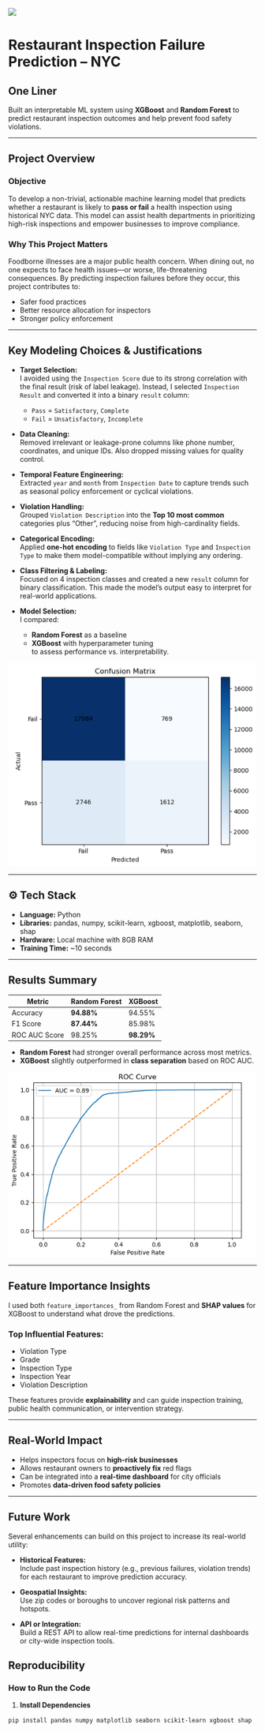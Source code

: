 ![](UTA-DataScience-Logo.png)

#  Restaurant Inspection Failure Prediction – NYC

## One Liner  
Built an interpretable ML system using **XGBoost** and **Random Forest** to predict restaurant inspection outcomes and help prevent food safety violations.

---

##  Project Overview

###  Objective  
To develop a non-trivial, actionable machine learning model that predicts whether a restaurant is likely to **pass or fail** a health inspection using historical NYC data. This model can assist health departments in prioritizing high-risk inspections and empower businesses to improve compliance.

### Why This Project Matters  
Foodborne illnesses are a major public health concern. When dining out, no one expects to face health issues—or worse, life-threatening consequences. By predicting inspection failures before they occur, this project contributes to:
- Safer food practices  
- Better resource allocation for inspectors  
- Stronger policy enforcement  

---

##  Key Modeling Choices & Justifications

- **Target Selection:**  
  I avoided using the `Inspection Score` due to its strong correlation with the final result (risk of label leakage). Instead, I selected `Inspection Result` and converted it into a binary `result` column:  
  - `Pass` = `Satisfactory`, `Complete`  
  - `Fail` = `Unsatisfactory`, `Incomplete`  

- **Data Cleaning:**  
  Removed irrelevant or leakage-prone columns like phone number, coordinates, and unique IDs. Also dropped missing values for quality control.

- **Temporal Feature Engineering:**  
  Extracted `year` and `month` from `Inspection Date` to capture trends such as seasonal policy enforcement or cyclical violations.

- **Violation Handling:**  
  Grouped `Violation Description` into the **Top 10 most common** categories plus “Other”, reducing noise from high-cardinality fields.

- **Categorical Encoding:**  
  Applied **one-hot encoding** to fields like `Violation Type` and `Inspection Type` to make them model-compatible without implying any ordering.

- **Class Filtering & Labeling:**  
  Focused on 4 inspection classes and created a new `result` column for binary classification. This made the model’s output easy to interpret for real-world applications.

- **Model Selection:**  
  I compared:
  - **Random Forest** as a baseline  
  - **XGBoost** with hyperparameter tuning  
  to assess performance vs. interpretability.

![im2](im2.png)

---

## ⚙ Tech Stack

- **Language:** Python  
- **Libraries:** pandas, numpy, scikit-learn, xgboost, matplotlib, seaborn, shap  
- **Hardware:** Local machine with 8GB RAM  
- **Training Time:** ~10 seconds

---

##  Results Summary

| **Metric**         | **Random Forest** | **XGBoost**     |
|--------------------|-------------------|-----------------|
| Accuracy           | **94.88%**        | 94.55%          |
| F1 Score           | **87.44%**        | 85.98%          |
| ROC AUC Score      | 98.25%            | **98.29%**      |

- **Random Forest** had stronger overall performance across most metrics.  
- **XGBoost** slightly outperformed in **class separation** based on ROC AUC.

![im3](im3.png)

---

##  Feature Importance Insights

I used both `feature_importances_` from Random Forest and **SHAP values** for XGBoost to understand what drove the predictions.

###  Top Influential Features:
- Violation Type  
- Grade  
- Inspection Type  
- Inspection Year  
- Violation Description

These features provide **explainability** and can guide inspection training, public health communication, or intervention strategy.

---

##  Real-World Impact

-  Helps inspectors focus on **high-risk businesses**  
-  Allows restaurant owners to **proactively fix** red flags  
-  Can be integrated into a **real-time dashboard** for city officials  
-  Promotes **data-driven food safety policies**

---
##  Future Work

Several enhancements can build on this project to increase its real-world utility:

- **Historical Features:**  
  Include past inspection history (e.g., previous failures, violation trends) for each restaurant to improve prediction accuracy.

- **Geospatial Insights:**  
  Use zip codes or boroughs to uncover regional risk patterns and hotspots.

- **API or Integration:**  
  Build a REST API to allow real-time predictions for internal dashboards or city-wide inspection tools.

##  Reproducibility

###  How to Run the Code

1. **Install Dependencies**

```bash
pip install pandas numpy matplotlib seaborn scikit-learn xgboost shap
